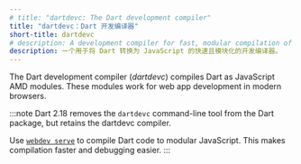 ```yaml
---
# title: "dartdevc: The Dart development compiler"
title: "dartdevc：Dart 开发编译器"
short-title: dartdevc
# description: A development compiler for fast, modular compilation of Dart code to JavaScript.
description: 一个用于将 Dart 转换为 JavaScript 的快速且模块化的开发编译器。
---
```


The Dart development compiler (_dartdevc_)
compiles Dart as JavaScript AMD modules. These modules
work for web app development in modern browsers.

:::note
Dart 2.18 removes the `dartdevc` command-line tool from the Dart
package, but retains the dartdevc compiler.

Use [`webdev serve`](/tools/webdev#serve) to compile Dart code
to modular JavaScript. This makes compilation faster and debugging easier.
:::


